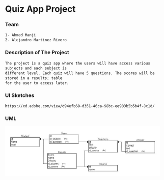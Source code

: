 # Quiz App Project

### Team
    1- Ahmed Manji 
    2- Alejandro Martinez Rivero 


### Description of The Project
    The project is a quiz app where the users will have access various subjects and each subject is 
    different level. Each quiz will have 5 questions. The scores will be stored in a results; table 
    for the user to access later.
    
### UI Sketches 
    https://xd.adobe.com/view/d94efb68-d351-46ca-98bc-ee983b5b5b4f-8c1d/
    
### UML 
![UML](./UML.jpg)
